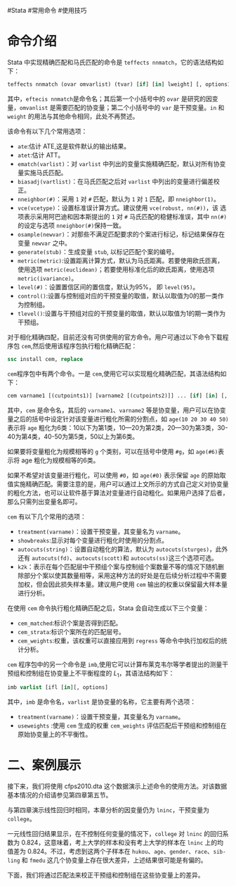 #Stata #常用命令 #使用技巧 
# 命令介绍

Stata 中实现精确匹配和马氏匹配的命令是 `teffects nnmatch`，它的语法结构如下：

```stata
teffects nnmatch (ovar omvarlist) (tvar) [if] [in] lweight] [, options1]
```

其中，`eftecis nnmatch`是命令名；其后第一个小括号中的 `ovar` 是研究的因变量，`omvanlist` 是需要匹配的协变量；第二个小括号中的 `var` 是干预变量。`in` 和 `weight` 的用法与其他命令相同，此处不再赘述。

该命令有以下几个常用选项：

- `ate`:估计 ATE,这是软件默认的输出结果。
- `atet`:估计 ATT。
- `ematch(varlist)`：对 `varlist` 中列出的变量实施精确匹配，默认对所有协变量实施马氏匹配。
- `biasadj(vartlist)`：在马氏匹配之后对 `varlist` 中列出的变量进行偏差校正。
- `nneighbor(#)`：采用 `1` 对 `#` 匹配，默认为 `1` 对 `1` 匹配，即 `nneighbor(1)`。
- `vce(vcetype)`：设置标准误计算方式。建议使用 `vce(robust, nn(#))`，该
选项表示采用阿巴迪和因本斯提出的 `1` 对 `#` 马氏匹配的稳健标准误，其中 `nn(#)` 的设定与选项 `nneighbor(#)`保持一致。
- `osample(newvar)`：对那些不满足匹配要求的个案进行标记，标记结果保存在变量 `newvar` 之中。
- `generate(stub)`：生成变量 `stub`, 以标记匹配个案的编号。
- `metric(metric)`:设置距离计算方式，默认为马氏距离。若要使用欧氏匝离，使用选项 `metric(euclidean)`；若要使用标准化后的欧氏距离，使用选项 `metric(ivariance)`。
- `level(#)`：设置置信区间的置信度，默认为95%， 即 `level(95)`。
- `control()`:设置与控制组对应的干预变量的取值，默认以取值为0的那一类作为控制组。
- `tlevel()`:设置与干预组对应的干预变量的取值，默认以取值为1的期一类作为干预组。

对于相化精确四配，目前还没有可供使用的官方命令。用户可通过以下命令下载程序包 `cem`,然后使用该程序包执行粗化精确匹配：

```stata
ssc install cem, replace
```

`cem`程序包中有两个命令。一是 `cem`,使用它可以实现粗化精确匹配，其语法结构如下：

```stata
cem varname1 [(cutpoints1)] [varname2 [(cutpoints2)]] ... [if] [in] [, options]
```

其中，`cem` 是命令名，其后的 `varname1`、`varname2` 等是协变量，用户可以在协变量之后的括号中设定针对该变量进行粗化所需的分割点，如 `age(10 20 30 40 50)` 表示将 `age` 粗化为6类：10以下为第1类，10—20为第2类，20—30为第3类，30-40为第4类，40-50为第5类，50以上为第6类。

如果要将变量粗化为规模相等的 `g` 个类别，可以在括号中使用 `#g`，如 `age(#6)`表示将 age 粗化为规模相等的6类。

如果不希望对该变量进行粗化，可以使用 `#0`，如 `age(#0)` 表示保留 `age` 的原始取值实施精确匹配。需要注意的是，用户可以通过上文所示的方式自己定义对协变量的粗化方法，也可以让软件基于算法对变量进行自动粗化。如果用户选择了后者，那么只需列出变量名即可。

`cem` 有以下几个常用的选项：

- `treatment(varname)`：设置干预变量，其变量名为 `varname`。
- `showbreaks`:显示对每个变量进行粗化时使用的分割点。
- `autocuts(string)`：设置自动粗化的算法，默认为 `autocuts(sturges)`，此外还有 `autocuts(fd)`、`autocuts(scott)`和 `autocuts(ss)`这三个选项可选。
- `k2k`：表示在每个匹配层中干预组个案与控制组个案数量不等的情况下随机删除部分个案以使其数量相等，采用这种方法的好处是在后续分析过程中不需要加权，但会因此损失样本量。建议用户使用 `cem` 输出的权重以保留最大样本量进行分析。

在使用 `cem` 命令执行粗化精确匹配之后，Stata 会自动生成以下三个变量：

- `cem_matched`:标识个案是否得到匹配。
- `cem_strata`:标识个案所在的匹配层号。
- `cem_weights`:权重，该权重可以直接应用到 `regress` 等命令中执行加权后的统计分析。

`cem` 程序包中的另一个命令是 `imb`,使用它可以计算布莱克韦尔等学者提出的测量干预组和控制组在协变量上不平衡程度的 $L_1$，其语法结构如下：

```stata
imb varlist [ifl [in][, options]
```

其中，`imb` 是命令名，`varlist` 是协变量的名称，它主要有两个选项：

- `treatment(varname)`：设置干预变量，其变量名为 `varname`。
- `useweights` :使用 `cem` 生成的权重 `cem_weights` 评估匹配后干预组和控制组在原始协变量上的不平衡性。

# 二、案例展示

接下来，我们将使用 cfps2010.dta 这个数据演示上述命令的使用方法。对该数据基本情况的介绍请参见第四章第五节。

与第四章演示线性回归时相同，本章分析的因变量仍为 `lninc`，干预变量为 `college`。

一元线性回归结果显示，在不控制任何变量的情况下，`college` 对 `lninc` 的回归系数为 0.824，这意味着，考上大学的样本和没有考上大学的样本在 `lninc` 上的均值差为 0.824。不过，考虑到这两个子样本在 `hukou`、`age`、`gender`、`race`、`sib-ling` 和 `fmedu` 这几个协变量上存在很大差异，上述结果很可能是有偏的。

下面，我们将通过匹配法来校正干预组和控制组在这些协变量上的差异。